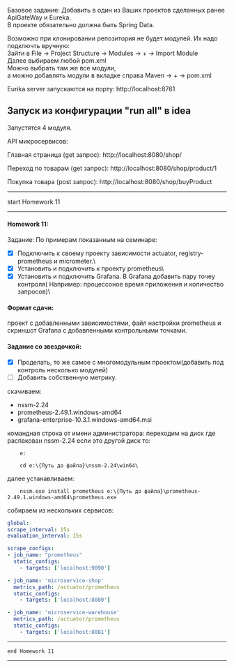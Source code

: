 Базовое задание:
Добавить в один из Ваших проектов сделанных ранее ApiGateWay и Eureka.\
В проекте обязательно должна быть Spring Data.


Возможно при клонировании репозитория не будет модулей. Их надо подключть вручную:\
Зайти в File -> Project Structure -> Modules -> + -> Import Module\
Далее выбираем любой pom.xml\
Можно выбрать там же все модули,\
а можно добавлять модули в вкладке справа Maven -> + -> pom.xml

Eurika server запускаются на порту:
http://localhost:8761

## Запуск из конфигурации "run all" в idea
Запустятся 4 модуля.

API микросервисов:

Главная страница (get запрос):  http://localhost:8080/shop/

Переход по товарам (get запрос): http://localhost:8080/shop/product/1

Покупка товара (post запрос): http://localhost:8080/shop/buyProduct

___ 
start Homework 11
___
#### Homework 11:
Задание: По примерам показанным на семинаре:
-[x] Подключить к своему проекту зависимости actuator, registry-prometheus и micrometer.\
-[x] Установить и подключить к проекту prometheus\
-[x] Установить и подключить Grafana. В Grafana добавить пару точеу контроля( Например: процессоное время приложения и количество запросов)\
 
#### Формат сдачи: 
проект с добавленными зависимостями, файл настройки prometheus и скриншот Grafana с добавленными контрольными точками.

#### Задание со звездочкой:
-[x] Проделать, то же самое с многомодульным проектом(добавить под контроль несколько модулей)
-[ ] Добавить собственную метрику.

скачиваем:
- nssm-2.24
- prometheus-2.49.1.windows-amd64
- grafana-enterprise-10.3.1.windows-amd64.msi

командная строка от имени администратора:
    переходим на диск где распакован nssm-2.24
    если это другой диск то:
```PwerShell
    e:

    cd e:\{Путь до файла}\nssm-2.24\win64\
```    
далее устанавливаем:
```PwerShell
    nssm.exe install prometheus e:\{Путь до файла}\prometheus-2.49.1.windows-amd64\prometheus.exe
```

собираем из нескольких сервисов:
```yml
global:
scrape_interval: 15s
evaluation_interval: 15s

scrape_configs:
- job_name: "prometheus"
  static_configs:
    - targets: ['localhost:9090']

- job_name: 'microservice-shop'
  metrics_path: /actuator/prometheus
  static_configs:
    - targets: ['localhost:8080']

- job_name: 'microservice-warehouse'
  metrics_path: /actuator/prometheus
  static_configs:
    - targets: ['localhost:8081']
```
___
    end Homework 11
___
